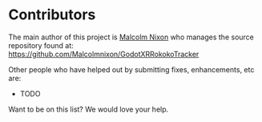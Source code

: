 Contributors
============

The main author of this project is [Malcolm Nixon](https://github.com/Malcolmnixon) who manages the source repository found at:
https://github.com/Malcolmnixon/GodotXRRokokoTracker

Other people who have helped out by submitting fixes, enhancements, etc are:

- TODO

Want to be on this list? We would love your help.
